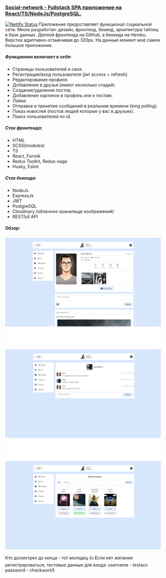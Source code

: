 ### [Social-network - Fullstack SPA приложение на React/TS/NodeJs/PostgreSQL.](https://stalise-social-network.netlify.app)
[![Netlify Status](https://api.netlify.com/api/v1/badges/a968a3d3-00be-4277-96e7-dfcfc429a724/deploy-status?branch=main)](https://app.netlify.com/sites/stalise-social-network/deploys)
Приложение предоставляет функционал социальной сети. Мною разработан: дизайн, фронтенд, бекенд, архитектура таблиц в базе данных. Деплой фронтенда на GitHub, а бекенда на Heroku.
Верстка адаптивно-отзывчивая до 320px.
На данный момент моё самое большое приложение.

##### Функционал включает в себя:
* Страницы пользователей и своя.
* Регистрация/вход пользователя (jwt access + refresh).
* Редактирование профиля.
* Добавление в друзья (имеет несколько стадий).
* Создание/удаление постов.
* Добавление картинок в профиль или к постам.
* Лайки.
* Отправка и принятие сообщений в реальном времени (long polling).
* Показ новостей (постов людей которые у вас в друзьях).
* Поиск пользователей по id.

##### Стек фронтенда:
* HTML
* SCSS(modules)
* TS
* React, Formik
* Redux Toolkit, Redux-saga
* Husky, Eslint

##### Стек бекенда:
* NodeJs
* ExpressJs
* JWT
* PostgreSQL
* Cloudinary (облачное хранилище изображений)
* RESTfull API

##### Обзор:
![screenshots](./client/public/images/SOCIAL_FON.png)

Кто досмотрел до конца - тот молодец 👍
Если нет желания регистрироваться, тестовые данные для входа:
username - testacc
password - checkwork5
